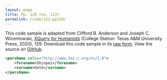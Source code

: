 ```yaml
---
layout: page
title: Pp. 129 (no. 123)
permalink: /code/123-pp129/
---
```


This code sample is adapted from Clifford B. Anderson and Joseph C. Wicentowski, 
[_XQuery for Humanists_](/) (College Station: Texas A&M University Press, 2020), 129. 
Download this code sample in its [raw form](/code/123-pp129/123-pp129.xml).
View the source on [GitHub](https://github.com/coding4humanists/xquery4humanists/blob/master/code/123-pp129/123-pp129.xml).

```xml
<persName xmlns="http://www.tei-c.org/ns/1.0">
    <forename>Shinpei</forename>
    <surname>Gotō</surname>
</persName>
```  

